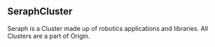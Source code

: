 ## SeraphCluster

Seraph is a Cluster made up of robotics applications and libraries.
All Clusters are a part of Origin.
